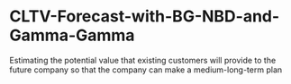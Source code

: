 # CLTV-Forecast-with-BG-NBD-and-Gamma-Gamma

Estimating the potential value that existing customers will provide to the future company so that the company can make a medium-long-term plan

